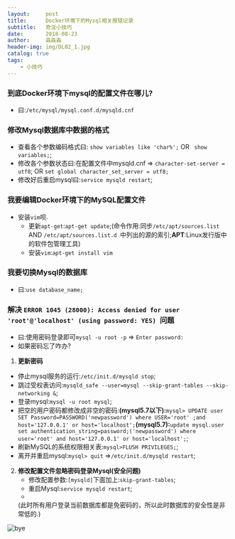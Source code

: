 ```yaml
---
layout:     post                   
title:      Docker环境下的Mysql相关报错记录          
subtitle:   奇淫小技巧
date:       2018-08-23             
author:     淼淼淼                   
header-img: img/DL02_1.jpg    
catalog: true                       
tags:                               
    - 小技巧
---
```

### 到底Docker环境下mysql的配置文件在哪儿?
- 曰:`/etc/mysql/mysql.conf.d/mysqld.cnf`

### 修改Mysql数据库中数据的格式
- 查看各个参数编码格式曰: `show variables like 'char%';` OR ` show variables;`;
- 修改各个参数状态曰:在配置文件中mysqld.cnf => `character-set-server = utf8`; OR `set global character_set_server = utf8;`
- 修改好后重启mysql曰:`service mysqld restart`;

### 我要编辑Docker环境下的MySQL配置文件
- 安装`vim`呗.
  * 更新`apt-get`:`apt-get update`;(命令作用:同步`/etc/apt/sources.list ` AND `/etc/apt/sources.list.d `中列出的源的索引;**APT**:Linux发行版中的软件包管理工具)
  * 安装`vim`:`apt-get install vim`

### 我要切换Mysql的数据库
- 曰:`use database_name;`

### 解决 `ERROR 1045 (28000): Access denied for user 'root'@'localhost' (using password: YES) `问题

- 曰:使用密码登录即可`mysql -u root -p` => `Enter password:`
- 如果密码忘了咋办?

1. **更新密码**
  * 停止mysql服务的运行:`/etc/init.d/mysqld stop`;
  * 跳过受权表访问:`mysqld_safe --user=mysql --skip-grant-tables --skip-networking &`;
  * 登录mysql:`mysql -u root mysql`;
  * 把空的用户密码都修改成非空的密码:**(mysql5.7以下):**`mysql> UPDATE user SET Password=PASSWORD('newpassword') where USER='root' ;and host='127.0.0.1' or host='localhost';`**(mysql5.7):**`update mysql.user set authentication_string=password;('newpassword') where user='root' and host='127.0.0.1' or host='localhost';`;
  * 刷新MySQL的系统权限相关表:`mysql>FLUSH PRIVILEGES;`;
  * 离开并重启mysql:`mysql> quit` =>`/etc/init.d/mysqld restart`; 

2. **修改配置文件忽略密码登录Mysql(安全问题)**
   * 修改配置参数:`[mysqld]`下面加上:`skip-grant-tables`;
   * 重启Mysql:`service mysqld restart`;
   * 
   (此时所有用户登录当前数据库都是免密码的，所以此时数据库的安全性是非常低的.)

![bye](https://ws1.sinaimg.cn/large/635e5891gy1fujhsw1ktnj21hc0u0n28.jpg)

